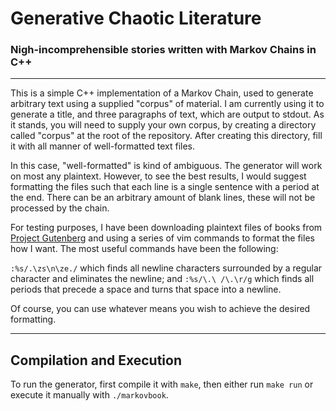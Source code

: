 # Generative Chaotic Literature
### Nigh-incomprehensible stories written with Markov Chains in C++
---------------------------------------

This is a simple C++ implementation of a Markov Chain, used to generate arbitrary text using a supplied "corpus" of material. I am currently using it to generate a title, and three paragraphs of text, which are output to stdout. As it stands, you will need to supply your own corpus, by creating a directory called "corpus" at the root of the repository. After creating this directory, fill it with all manner of well-formatted text files.

In this case, "well-formatted" is kind of ambiguous. The generator will work on most any plaintext. However, to see the best results, I would suggest formatting the files such that each line is a single sentence with a period at the end. There can be an arbitrary amount of blank lines, these will not be processed by the chain.

For testing purposes, I have been downloading plaintext files of books from [Project Gutenberg](http://gutenberg.org/wiki/Main_Page) and using a series of vim commands to format the files how I want. The most useful commands have been the following:

`:%s/.\zs\n\ze./` which finds all newline characters surrounded by a regular character and eliminates the newline; and
`:%s/\.\ /\.\r/g` which finds all periods that precede a space and turns that space into a newline.

Of course, you can use whatever means you wish to achieve the desired formatting.

---------------------------------------

## Compilation and Execution

To run the generator, first compile it with `make`, then either run `make run` or execute it manually with `./markovbook`.
